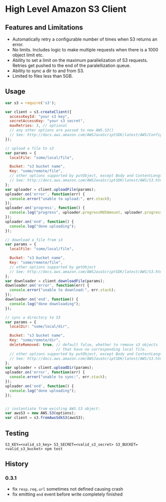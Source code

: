 # High Level Amazon S3 Client

## Features and Limitations

 * Automatically retry a configurable number of times when S3 returns an error.
 * No limits. Includes logic to make multiple requests when there is a
   1000 object limit etc.
 * Ability to set a limit on the maximum parallelization of S3 requests.
   Retries get pushed to the end of the paralellization queue.
 * Ability to sync a dir to and from S3.
 * Limited to files less than 5GB.

## Usage

```js
var s3 = require('s3');

var client = s3.createClient({
  accessKeyId: "your s3 key",
  secretAccessKey: "your s3 secret",
  maxRetries: 3, // optional
  // any other options are passed to new AWS.S3()
  // See: http://docs.aws.amazon.com/AWSJavaScriptSDK/latest/AWS/Config.html#constructor-property
});

// upload a file to s3
var params = {
  localFile: "some/local/file",

  Bucket: "s3 bucket name",
  Key: "some/remote/file",
  // other options supported by putObject, except Body and ContentLength.
  // See: http://docs.aws.amazon.com/AWSJavaScriptSDK/latest/AWS/S3.html#putObject-property
};
var uploader = client.uploadFile(params);
uploader.on('error', function(err) {
  console.error("unable to upload:", err.stack);
});
uploader.on('progress', function() {
  console.log("progress", uploader.progressMd5Amount, uploader.progressUploadAmount, uploader.progressTotal);
});
uploader.on('end', function() {
  console.log("done uploading");
});

// download a file from s3
var params = {
  localFile: "some/local/file",

  Bucket: "s3 bucket name",
  Key: "some/remote/file",
  // other options supported by getObject
  // See: http://docs.aws.amazon.com/AWSJavaScriptSDK/latest/AWS/S3.html#getObject-property
};
var downloader = client.downloadFile(params);
downloader.on('error', function(err) {
  console.error("unable to download:", err.stack);
});
downloader.on('end', function() {
  console.log("done downloading");
});

// sync a directory to S3
var params = {
  localDir: "some/local/dir",

  Bucket: "s3 bucket name",
  Key: "some/remote/dir",
  deleteRemoved: true, // default false, whether to remove s3 objects
                       // that have no corresponding local file.
  // other options supported by putObject, except Body and ContentLength.
  // See: http://docs.aws.amazon.com/AWSJavaScriptSDK/latest/AWS/S3.html#putObject-property
};
var uploader = client.uploadDir(params);
uploader.on('error', function(err) {
  console.error("unable to sync:", err.stack);
});
uploader.on('end', function() {
  console.log("done uploading");
});


// instantiate from existing AWS.S3 object:
var awsS3 = new AWS.S3(options);
var client = s3.fromAwsSdkS3(awsS3);
```

## Testing

`S3_KEY=<valid_s3_key> S3_SECRET=<valid_s3_secret> S3_BUCKET=<valid_s3_bucket> npm test`

## History

### 0.3.1

 * fix `resp.req.url` sometimes not defined causing crash
 * fix emitting `end` event before write completely finished
